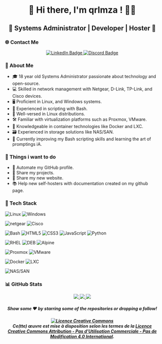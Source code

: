 <div align="center">

# 👋 Hi there, I'm qrlmza ! 👨‍💻
## 🌟 Systems Administrator | Developer | Hoster 🚀

</div>

<h3><b>🌐 Contact Me</b></h3>
                            
<div id="header" align="center">
	<div id="badges">
		<a href="https://www.linkedin.com/in/nathanael-leblondel-3b9991276">
			<img src="https://img.shields.io/badge/LinkedIn-blue?style=for-the-badge&logo=linkedin&logoColor=black&labelColor=yellow&color=006afe" alt="LinkedIn Badge"/>
		</a>
		<a href="https://t.me/Slendy_Milky">
			<img src="https://img.shields.io/badge/Discord-blue?style=for-the-badge&logo=Discord&logoColor=black&labelColor=yellow&color=006afe" alt="Discord Badge"/>
		</a>
	</div>
</div>
</hr>

### <b>📖 About Me</b>

- 🎓 18 year old Systems Administrator passionate about technology and open-source.
- 💻 Skilled in network management with Netgear, D-Link, TP-Link, and Cisco devices.
- 🖥️ Proficient in Linux, and Windows systems.
- 📜 Experienced in scripting with Bash.
- 🐧 Well-versed in Linux distributions.
- 🛠️ Familiar with virtualization platforms such as Proxmox, VMware.
- 🐳 Knowledgeable in container technologies like Docker and LXC.
- 🗃️ Experienced in storage solutions like NAS/SAN.
- 🌱 Currently improving my Bash scripting skills and learning the art of promptings iA.

### <b>🎯 Things i want to do</b>

- 🤖 Automate my GitHub profile.
- 🚀 Share my projects.
- 🔗 Share my new website.
- 📚 Help new self-hosters with documentation created on my github page.

### <b>🔧 Tech Stack</b>

![Linux](https://img.shields.io/badge/-Linux-333333?style=for-the-badge&logo=linux&logoColor=FCC624)
![Windows](https://img.shields.io/badge/-Windows-333333?style=for-the-badge&logo=windows&logoColor=0078D6)

![netgear](https://img.shields.io/badge/-netgear-333333?style=for-the-badge&logo=netgear&logoColor=00B388)
![Cisco](https://img.shields.io/badge/-Cisco-333333?style=for-the-badge&logo=cisco&logoColor=1BA0D7)

![Bash](https://img.shields.io/badge/-Bash-333333?style=for-the-badge&logo=gnu-bash&logoColor=4EAA25)
![HTML5](https://img.shields.io/badge/-HTML5-333333?style=for-the-badge&logo=HTML5&logoColor=4EAA25)
![CSS3](https://img.shields.io/badge/-CSS3-333333?style=for-the-badge&logo=CSS3&logoColor=4EAA25)
![JavaScript](https://img.shields.io/badge/-JavaScript-333333?style=for-the-badge&logo=JavaScript&logoColor=4EAA25)
![Python](https://img.shields.io/badge/-Python-333333?style=for-the-badge&logo=Python&logoColor=4EAA25)

![RHEL](https://img.shields.io/badge/-RHEL-333333?style=for-the-badge&logo=red-hat&logoColor=EE0000)
![DEB](https://img.shields.io/badge/-DEB-333333?style=for-the-badge&logo=debian&logoColor=A81D33)
![Alpine](https://img.shields.io/badge/-Alpine-333333?style=for-the-badge&logo=alpine-linux&logoColor=0D597F)

![Proxmox](https://img.shields.io/badge/-Proxmox-333333?style=for-the-badge&logo=proxmox&logoColor=E57000)
![VMware](https://img.shields.io/badge/-VMware-333333?style=for-the-badge&logo=vmware&logoColor=607078)

![Docker](https://img.shields.io/badge/-Docker-333333?style=for-the-badge&logo=docker&logoColor=2496ED)
![LXC](https://img.shields.io/badge/-LXC-333333?style=for-the-badge&logo=lxc&logoColor=ED872D)

![NAS/SAN](https://img.shields.io/badge/-NAS/SAN-333333?style=for-the-badge&logoColor=569A31)


<h3><b>📊 GitHub Stats</b></h3>

<p align="center">
<a href="https://github.com/qrlmza">
  <img src="https://github-readme-stats.vercel.app/api?username=qrlmza&rank_icon=github&theme=transparent"/>
  <img src="https://github-profile-summary-cards.vercel.app/api/cards/productive-time?username=qrlmza&theme=transparent&utcOffset=1"/>
  <img src="https://github-profile-summary-cards.vercel.app/api/cards/profile-details?username=qrlmza&theme=transparent"/>
</a>
</p>


<h5 align=center>Show some ❤️ by starring some of the repositories or dropping a follow!</h5>

<h5 align=center><a rel="license" href="http://creativecommons.org/licenses/by-nc-nd/4.0/"><img alt="Licence Creative Commons" style="border-width:0" src="https://i.creativecommons.org/l/by-nc-nd/4.0/88x31.png" /></a><br />Ce(tte) œuvre est mise à disposition selon les termes de la <a rel="license" href="http://creativecommons.org/licenses/by-nc-nd/4.0/">Licence Creative Commons Attribution - Pas d&#39;Utilisation Commerciale - Pas de Modification 4.0 International</a>.</h5>

